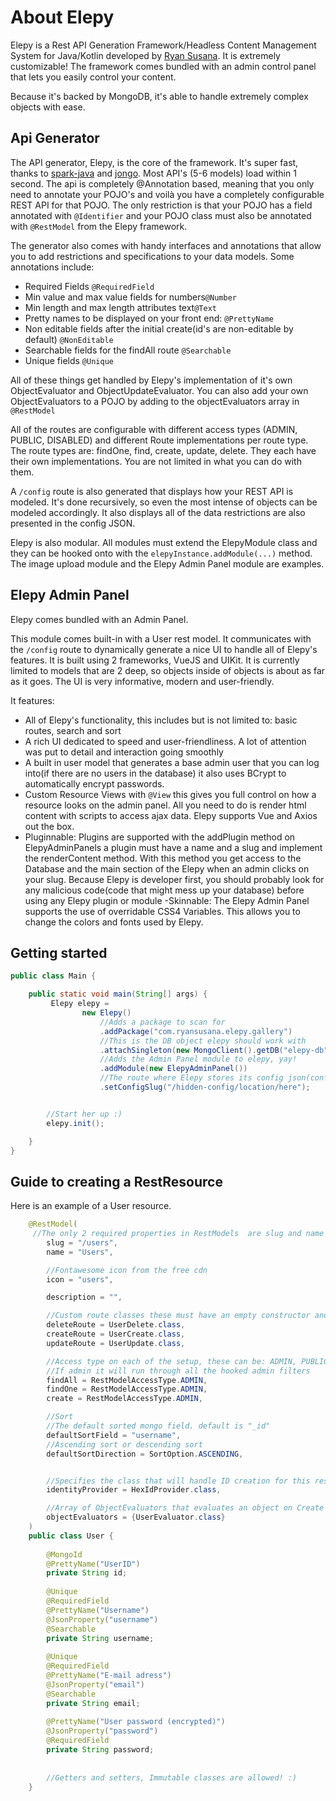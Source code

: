 # About Elepy

Elepy is a Rest API Generation Framework/Headless Content Management System for Java/Kotlin developed by [Ryan Susana](https://ryansusana.com/). It is extremely customizable! The framework comes bundled with an admin control panel that lets you easily control your content.

Because it's backed by MongoDB, it's able to handle extremely complex objects with ease.

## Api Generator
The API generator, Elepy, is the core of the framework. It's super fast, thanks to [spark-java](http://sparkjava.com/) and [jongo](http://jongo.org/).  Most API's (5-6 models) load within 1 second. The api is completely @Annotation based, meaning that you only need to annotate your POJO's and voilà you have a completely configurable REST API for that POJO. The only restriction is that your POJO has a field annotated with `@Identifier` and your POJO class must also be annotated with `@RestModel` from the Elepy framework.

The generator also comes with handy interfaces and annotations that allow you to add restrictions and specifications to your data models. Some annotations include:

 - Required Fields `@RequiredField`
 - Min value and max value fields for numbers`@Number`
 - Min length and max length attributes text`@Text`
 - Pretty names to be displayed on your front end: `@PrettyName`
 - Non editable fields after the initial create(id's are non-editable by default) `@NonEditable`
 - Searchable fields for the findAll route `@Searchable`
 - Unique fields `@Unique`
 
 All of these things get handled by Elepy's implementation of it's own ObjectEvaluator and ObjectUpdateEvaluator. You can also add your own ObjectEvaluators to a POJO by adding to the objectEvaluators array in `@RestModel`

All of the routes are configurable with different access types (ADMIN, PUBLIC, DISABLED) and different Route implementations per route type. The route types are: findOne, find, create, update, delete. They each have their own implementations. You are not limited in what you can do with them.

A `/config` route is also generated that displays how your REST API is modeled. It's done recursively, so even the most intense of objects can be modeled accordingly. It also displays all of the data restrictions are also presented in the config JSON.

Elepy is also modular. All modules must extend the ElepyModule class and they can be hooked onto with the `elepyInstance.addModule(...)` method. The image upload module and the Elepy Admin Panel module are examples.

## Elepy Admin Panel

Elepy comes bundled with an Admin Panel.

This module comes built-in with a User rest model. It communicates with the `/config` route to dynamically generate a nice UI to handle all of Elepy's features. It is built using 2 frameworks, VueJS and UIKit. It is currently limited to models that are 2 deep, so objects inside of objects is about as far as it goes. The UI is very informative, modern and user-friendly.

It features:

 - All of Elepy's functionality, this includes but is not limited to: basic routes, search and sort
 - A rich UI dedicated to speed and user-friendliness. A lot of attention was put to detail and interaction going smoothly
 - A built in user model that generates a base admin user that you can log into(if there are no users in the database) it also uses BCrypt to automatically encrypt passwords.
 - Custom Resource Views with `@View` this gives you full control on how a resource looks on the admin panel. All you need to do is render html content with scripts to access ajax data. Elepy supports Vue and Axios out the box.
 - Pluginnable: Plugins are supported with the addPlugin method on ElepyAdminPanels a plugin must have a name and a slug and implement the renderContent method. With this method you get access to the Database and the main section of the Elepy when an admin clicks on your slug. Because Elepy is developer first, you should probably look for any malicious code(code that might mess up your database) before using any Elepy plugin or module
 -Skinnable: The Elepy Admin Panel supports the use of overridable CSS4 Variables. This allows you to change the colors and fonts used by Elepy.


## Getting started
```java
public class Main {

    public static void main(String[] args) {
         Elepy elepy =
                new Elepy()
                    //Adds a package to scan for
                    .addPackage("com.ryansusana.elepy.gallery")
                    //This is the DB object elepy should work with
                    .attachSingleton(new MongoClient().getDB("elepy-db"))
                    //Adds the Admin Panel module to elepy, yay!
                    .addModule(new ElepyAdminPanel())
                    //The route where Elepy stores its config json(config defines the structure of the rest resources)
                    .setConfigSlug("/hidden-config/location/here");


        //Start her up :)
        elepy.init();

    }
}

```
## Guide to creating a RestResource
Here is an example of a User resource. 
``` java
    @RestModel(
     //The only 2 required properties in RestModels  are slug and name
        slug = "/users",
        name = "Users",

        //Fontawesome icon from the free cdn
        icon = "users",

        description = "",

        //Custom route classes these must have an empty constructor and implement one of the Crud Operations: Create, FindOne, Find, Update or Delete.
        deleteRoute = UserDelete.class,
        createRoute = UserCreate.class,
        updateRoute = UserUpdate.class,

        //Access type on each of the setup, these can be: ADMIN, PUBLIC or DISABLED. If disabled, the route won't be created. If public, anyone can access it.
        //If admin it will run through all the hooked admin filters
        findAll = RestModelAccessType.ADMIN,
        findOne = RestModelAccessType.ADMIN,
        create = RestModelAccessType.ADMIN,

        //Sort
        //The default sorted mongo field. default is "_id"
        defaultSortField = "username",
        //Ascending sort or descending sort
        defaultSortDirection = SortOption.ASCENDING,


        //Specifies the class that will handle ID creation for this resource
        identityProvider = HexIdProvider.class,

        //Array of ObjectEvaluators that evaluates an object on Create and Update operations
        objectEvaluators = {UserEvaluator.class}
    )  
    public class User {  
    
        @MongoId  
        @PrettyName("UserID")  
        private String id;  
  
        @Unique  
        @RequiredField 
        @PrettyName("Username")  
        @JsonProperty("username")  
        @Searchable  
        private String username;  
  
        @Unique  
        @RequiredField 
        @PrettyName("E-mail adress")  
        @JsonProperty("email")  
        @Searchable  
        private String email;  
  
        @PrettyName("User password (encrypted)")  
        @JsonProperty("password")  
        @RequiredField  
        private String password;  
  
  
        //Getters and setters, Immutable classes are allowed! :)  
    }
```
  

